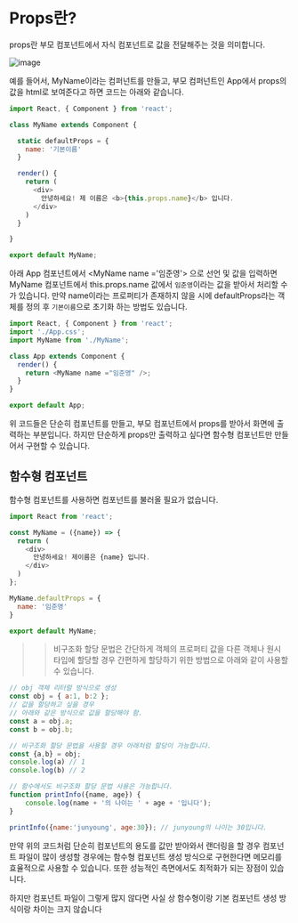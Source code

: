 # Props란?

props란 부모 컴포넌트에서 자식 컴포넌트로 값을 전달해주는 것을 의미합니다.

![image](https://user-images.githubusercontent.com/22395934/103473446-111a1d00-4ddc-11eb-914c-783e09a20321.png)

예를 들어서, MyName이라는 컴퍼넌트를 만들고, 부모 컴퍼넌트인 App에서 props의 값을 html로 보여준다고 하면 코드는 아래와 같습니다.

```javascript
import React, { Component } from 'react';

class MyName extends Component {

  static defaultProps = {
    name: '기본이름'
  }

  render() {
    return (
      <div>
        안녕하세요! 제 이름은 <b>{this.props.name}</b> 입니다.
      </div>
    )
  }

}

export default MyName;
```

아래 App 컴포넌트에서 \<MyName name ='임준영'> 으로 선언 및 값을 입력하면 MyName 컴포넌트에서 this.props.name 값에서 `임준영`이라는 값을 받아서 처리할 수 가 있습니다. 만약 name이라는 프로퍼티가 존재하지 않을 시에 defaultProps라는 객체를 정의 후 `기본이름`으로 초기화 하는 방법도 있습니다. 

```javascript
import React, { Component } from 'react';
import './App.css';
import MyName from './MyName';

class App extends Component {
  render() {
    return <MyName name ="임준영" />;
  }
}

export default App;
```


위 코드들은 단순히 컴포넌트를 만들고, 부모 컴포넌트에서 props를 받아서 화면에 출력하는 부분입니다. 하지만 단순하게 props만 출력하고 싶다면 함수형 컴포넌트만 만들어서 구현할 수 있습니다. 

## 함수형 컴포넌트

함수형 컴포넌트를 사용하면 컴포넌트를 불러올 필요가 없습니다. 

```javascript
import React from 'react';

const MyName = ({name}) => {
  return (
    <div>
      안녕하세요! 제이름은 {name} 입니다.
    </div> 
  )
};

MyName.defaultProps = {
  name: '임준영'
}

export default MyName;
```

>> 비구조화 할당 문법은 간단하게 객체의 프로퍼티 값을 다른 객체나 원시 타입에 할당할 경우 간편하게 할당하기 위한 방법으로 아래와 같이 사용할 수 있습니다.

```javascript
// obj 객체 리터럴 방식으로 생성
const obj = { a:1, b:2 };
// 값을 할당하고 싶을 경우
// 아래와 같은 방식으로 값을 할당해야 함. 
const a = obj.a; 
const b = obj.b;

// 비구조화 할당 문법을 사용할 경우 아래처럼 할당이 가능합니다.
const {a,b} = obj;
console.log(a) // 1
console.log(b) // 2

// 함수에서도 비구조화 할당 문법 사용은 가능합니다.
function printInfo({name, age}) {
    console.log(name + '의 나이는 ' + age + '입니다');
}

printInfo({name:'junyoung', age:30}); // junyoung의 나이는 30입니다.
```

만약 위의 코드처럼 단순히 컴포넌트의 용도를 값만 받아와서 랜더링을 할 경우 컴포넌트 파일이 많이 생성할 경우에는 함수형 컴포넌트 생성 방식으로 구현한다면 메모리를 효율적으로 사용할 수 있습니다. 또한 성능적인 측면에서도 최적화가 되는 장점이 있습니다.

하지만 컴포넌트 파일이 그렇게 많지 않다면 사실 상 함수형이랑 기본 컴포넌트 생성 방식이랑 차이는 크지 않습니다